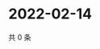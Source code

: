 # 2022-02-14

共 0 条

<!-- BEGIN WEIBO -->
<!-- 最后更新时间 Mon Feb 14 2022 18:14:59 GMT+0800 (China Standard Time) -->

<!-- END WEIBO -->
